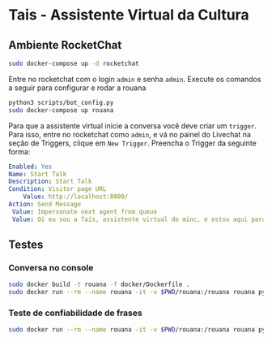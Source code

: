 # Tais - Assistente Virtual da Cultura


## Ambiente RocketChat

```sh
sudo docker-compose up -d rocketchat
```

Entre no rocketchat com o login `admin` e senha `admin`. Execute os comandos
a seguir para configurar e rodar a rouana

```sh
python3 scripts/bot_config.py
sudo docker-compose up rouana
```

Para que a assistente virtual inicie a conversa você deve criar um `trigger`.
Para isso, entre no rocketchat como `admin`, e vá no painel do Livechat na
seção de Triggers, clique em `New Trigger`. Preencha o Trigger da seguinte forma:

```yaml
Enabled: Yes
Name: Start Talk
Description: Start Talk
Condition: Visitor page URL
    Value: http://localhost:8000/
Action: Send Message
 Value: Impersonate next agent from queue
 Value: Oi eu sou a Taís, assistente virtual do minc, e estou aqui para te ajudar a esclarecer dúvidas sobre a Lei Rouanet, posso também solucionar problemas de proposta e projeto
```


## Testes

### Conversa no console

```sh
sudo docker build -t rouana -f docker/Dockerfile .
sudo docker run --rm --name rouana -it -v $PWD/rouana:/rouana rouana python train.py
```

### Teste de confiabilidade de frases

```sh
sudo docker run --rm --name rouana -it -v $PWD/rouana:/rouana rouana python confidence.py
```

